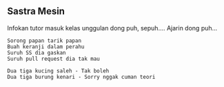 ## Sastra Mesin

Infokan tutor masuk kelas unggulan dong puh, sepuh....
Ajarin dong puh...

```
Sorong papan tarik papan
Buah keranji dalam perahu
Suruh SS dia gaskan
Suruh pull request dia tak mau
```

```
Dua tiga kucing saleh - Tak boleh
Dua tiga burung kenari - Sorry nggak cuman teori
```